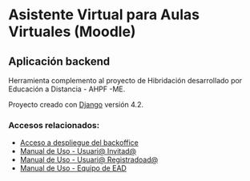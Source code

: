 # Asistente Virtual para Aulas Virtuales (Moodle)
## Aplicación backend

Herramienta complemento al proyecto de Hibridación desarrollado por Educación a Distancia - AHPF -ME.

Proyecto creado con [Django](https://docs.djangoproject.com/es/4.2/) versión 4.2.

### Accesos relacionados:
* [Acceso a despliegue del backoffice](https://chtolecac.pythonanywhere.com/admin/)
* [Manual de Uso - Usuari@ Invitad@](https://ead-asistentevirtual-docs.netlify.app/invitado/)
* [Manual de Uso - Usuari@ Registradoad@](https://ead-asistentevirtual-docs.netlify.app/registrado/)
* [Manual de Uso - Equipo de EAD](https://ead-asistentevirtual-docs.netlify.app/equipo-ead/)